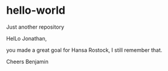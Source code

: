 # hello-world
Just another repository


HelLo Jonathan, 

you made a great goal for Hansa Rostock, I still remember that.

Cheers
Benjamin
